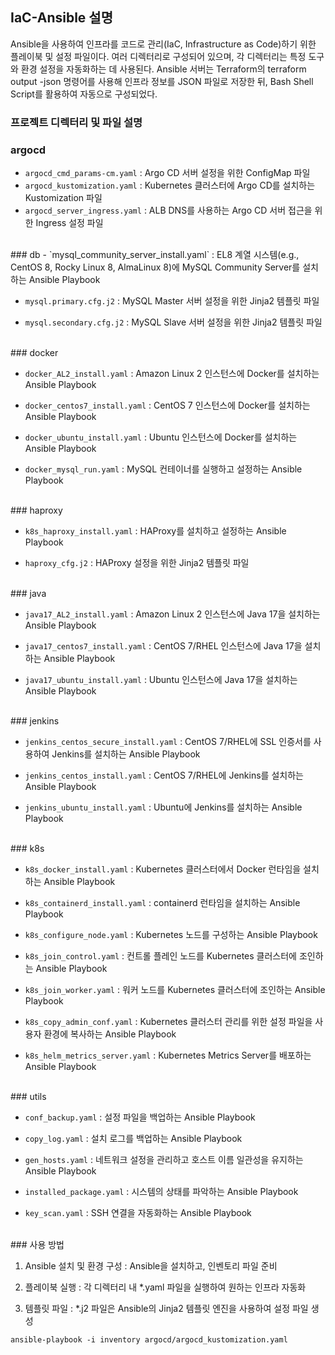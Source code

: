 
## IaC-Ansible 설명
Ansible을 사용하여 인프라를 코드로 관리(IaC, Infrastructure as Code)하기 위한 플레이북 및 설정 파일이다. 여러 디렉터리로 구성되어 있으며, 각 디렉터리는 특정 도구와 환경 설정을 자동화하는 데 사용된다. Ansible 서버는 Terraform의 terraform output -json 명령어를 사용해 인프라 정보를 JSON 파일로 저장한 뒤, Bash Shell Script를 활용하여 자동으로 구성되었다.

### 프로젝트 디렉터리 및 파일 설명
### argocd
- `argocd_cmd_params-cm.yaml` : Argo CD 서버 설정을 위한 ConfigMap 파일
- `argocd_kustomization.yaml` : Kubernetes 클러스터에 Argo CD를 설치하는 Kustomization 파일
- `argocd_server_ingress.yaml` : ALB DNS를 사용하는 Argo CD 서버 접근을 위한 Ingress 설정 파일
<br>
### db
- `mysql_community_server_install.yaml` : EL8 계열 시스템(e.g., CentOS 8, Rocky Linux 8, AlmaLinux 8)에 MySQL Community Server를 설치하는 Ansible Playbook

- `mysql.primary.cfg.j2` : MySQL Master 서버 설정을 위한 Jinja2 템플릿 파일

- `mysql.secondary.cfg.j2` : MySQL Slave 서버 설정을 위한 Jinja2 템플릿 파일
<br>
### docker

- `docker_AL2_install.yaml` : Amazon Linux 2 인스턴스에 Docker를 설치하는 Ansible Playbook

- `docker_centos7_install.yaml` : CentOS 7 인스턴스에 Docker를 설치하는 Ansible Playbook

- `docker_ubuntu_install.yaml` : Ubuntu 인스턴스에 Docker를 설치하는 Ansible Playbook

- `docker_mysql_run.yaml` : MySQL 컨테이너를 실행하고 설정하는 Ansible Playbook
<br>
### haproxy

- `k8s_haproxy_install.yaml` : HAProxy를 설치하고 설정하는 Ansible Playbook

- `haproxy_cfg.j2` : HAProxy 설정을 위한 Jinja2 템플릿 파일
<br>
### java

- `java17_AL2_install.yaml` : Amazon Linux 2 인스턴스에 Java 17을 설치하는 Ansible Playbook

- `java17_centos7_install.yaml` : CentOS 7/RHEL 인스턴스에 Java 17을 설치하는 Ansible Playbook

- `java17_ubuntu_install.yaml` : Ubuntu 인스턴스에 Java 17을 설치하는 Ansible Playbook
<br>
### jenkins

- `jenkins_centos_secure_install.yaml` : CentOS 7/RHEL에 SSL 인증서를 사용하여 Jenkins를 설치하는 Ansible Playbook

- `jenkins_centos_install.yaml` : CentOS 7/RHEL에 Jenkins를 설치하는 Ansible Playbook

- `jenkins_ubuntu_install.yaml` : Ubuntu에 Jenkins를 설치하는 Ansible Playbook
<br>
### k8s

- `k8s_docker_install.yaml` : Kubernetes 클러스터에서 Docker 런타임을 설치하는 Ansible Playbook

- `k8s_containerd_install.yaml` : containerd 런타임을 설치하는 Ansible Playbook

- `k8s_configure_node.yaml` : Kubernetes 노드를 구성하는 Ansible Playbook

- `k8s_join_control.yaml` : 컨트롤 플레인 노드를 Kubernetes 클러스터에 조인하는 Ansible Playbook

- `k8s_join_worker.yaml` : 워커 노드를 Kubernetes 클러스터에 조인하는 Ansible Playbook

- `k8s_copy_admin_conf.yaml` : Kubernetes 클러스터 관리를 위한 설정 파일을 사용자 환경에 복사하는 Ansible Playbook

- `k8s_helm_metrics_server.yaml` : Kubernetes Metrics Server를 배포하는 Ansible Playbook
<br>
### utils

- `conf_backup.yaml` : 설정 파일을 백업하는 Ansible Playbook

- `copy_log.yaml` : 설치 로그를 백업하는 Ansible Playbook

- `gen_hosts.yaml` : 네트워크 설정을 관리하고 호스트 이름 일관성을 유지하는 Ansible Playbook

- `installed_package.yaml` : 시스템의 상태를 파악하는 Ansible Playbook

- `key_scan.yaml` : SSH 연결을 자동화하는 Ansible Playbook
<br>
### 사용 방법

1. Ansible 설치 및 환경 구성 : Ansible을 설치하고, 인벤토리 파일 준비

2. 플레이북 실행 : 각 디렉터리 내 *.yaml 파일을 실행하여 원하는 인프라 자동화

3. 템플릿 파일 : *.j2 파일은 Ansible의 Jinja2 템플릿 엔진을 사용하여 설정 파일 생성
```
ansible-playbook -i inventory argocd/argocd_kustomization.yaml
```